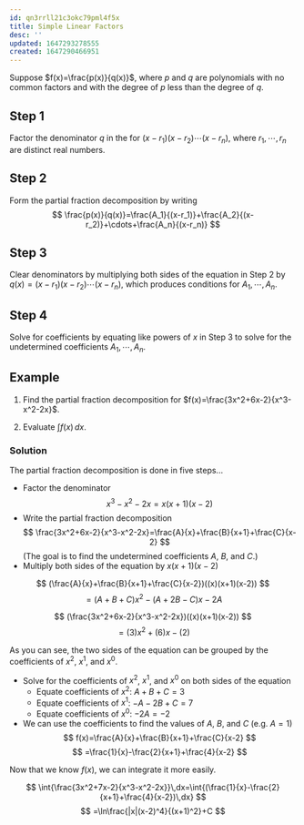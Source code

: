 ```yaml
---
id: qn3rrll21c3okc79pml4f5x
title: Simple Linear Factors
desc: ''
updated: 1647293278555
created: 1647290466951
---
```


Suppose $f(x)=\frac{p(x)}{q(x)}$, where $p$ and $q$ are polynomials with no common factors and with the degree of $p$ less than the degree of $q$.

## Step 1

Factor the denominator $q$ in the for $(x-r_1)(x-r_2)\cdots(x-r_n)$, where $r_1,\cdots,r_n$ are distinct real numbers.

## Step 2

Form the partial fraction decomposition by writing
$$
\frac{p(x)}{q(x)}=\frac{A_1}{(x-r_1)}+\frac{A_2}{(x-r_2)}+\cdots+\frac{A_n}{(x-r_n)}
$$

## Step 3

Clear denominators by multiplying both sides of the equation in Step 2 by $q(x)=(x-r_1)(x-r_2)\cdots(x-r_n)$, which produces conditions for $A_1,\cdots,A_n$.

## Step 4

Solve for coefficients by equating like powers of $x$ in Step 3 to solve for the undetermined coefficients $A_1,\cdots,A_n$.

## Example

1. Find the partial fraction decomposition for $f(x)=\frac{3x^2+6x-2}{x^3-x^2-2x}$.

2. Evaluate $\int{f(x)}\,dx$.

### Solution

The partial fraction decomposition is done in five steps...

- Factor the denominator
$$
x^3-x^2-2x=x(x+1)(x-2)
$$
- Write the partial fraction decomposition
$$
\frac{3x^2+6x-2}{x^3-x^2-2x}=\frac{A}{x}+\frac{B}{x+1}+\frac{C}{x-2}
$$
(The goal is to find the undetermined coefficients $A$, $B$, and $C$.)
- Multiply both sides of the equation by $x(x+1)(x-2)$

$$
(\frac{A}{x}+\frac{B}{x+1}+\frac{C}{x-2})((x)(x+1)(x-2))
$$
$$
=(A+B+C)x^2-(A+2B-C)x-2A
$$

$$
(\frac{3x^2+6x-2}{x^3-x^2-2x})((x)(x+1)(x-2))
$$
$$
=(3)x^2+(6)x-(2)
$$

As you can see, the two sides of the equation can be grouped by the coefficients of $x^2$, $x^1$, and $x^0$.

- Solve for the coefficients of $x^2$, $x^1$, and $x^0$ on both sides of the equation
    - Equate coefficients of $x^2$: $A+B+C=3$
    - Equate coefficients of $x^1$: $-A-2B+C=7$
    - Equate coefficients of $x^0$: $-2A=-2$
- We can use the coefficients to find the values of $A$, $B$, and $C$ (e.g. $A=1$)
$$
f(x)=\frac{A}{x}+\frac{B}{x+1}+\frac{C}{x-2}
$$
$$
=\frac{1}{x}-\frac{2}{x+1}+\frac{4}{x-2}
$$

Now that we know $f(x)$, we can integrate it more easily.

$$
\int{\frac{3x^2+7x-2}{x^3-x^2-2x}}\,dx=\int{(\frac{1}{x}-\frac{2}{x+1}+\frac{4}{x-2})\,dx}
$$
$$
=\ln\frac{|x|(x-2)^4}{(x+1)^2}+C
$$